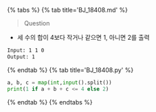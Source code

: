 {% tabs %}
{% tab title='BJ_18408.md' %}

> Question

* 세 수의 합이 4보다 작거나 같으면 1, 아니면 2를 출력

```txt
Input: 1 1 0
Output: 1
```

{% endtab %}
{% tab title='BJ_18408.py' %}

```py
a, b, c = map(int,input().split())
print(1 if a + b + c <= 4 else 2)
```

{% endtab %}
{% endtabs %}
